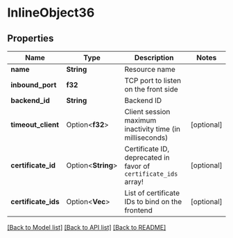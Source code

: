 # InlineObject36

## Properties

Name | Type | Description | Notes
------------ | ------------- | ------------- | -------------
**name** | **String** | Resource name | 
**inbound_port** | **f32** | TCP port to listen on the front side | 
**backend_id** | **String** | Backend ID | 
**timeout_client** | Option<**f32**> | Client session maximum inactivity time (in milliseconds) | [optional]
**certificate_id** | Option<**String**> | Certificate ID, deprecated in favor of `certificate_ids` array! | [optional]
**certificate_ids** | Option<**Vec<String>**> | List of certificate IDs to bind on the frontend | [optional]

[[Back to Model list]](../README.md#documentation-for-models) [[Back to API list]](../README.md#documentation-for-api-endpoints) [[Back to README]](../README.md)


